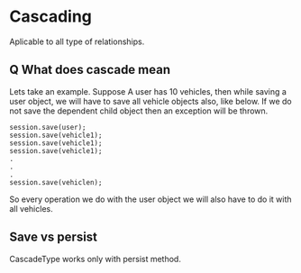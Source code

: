 # Cascading

Aplicable to all type of relationships.

## Q What does cascade mean

Lets take an example. Suppose A user has 10 vehicles, then while saving a user object, we will have to save all vehicle objects also, like below.
If we do not save the dependent child object then an exception will be thrown.

```
session.save(user);
session.save(vehicle1);
session.save(vehicle1);
session.save(vehicle1);
.
.
.
session.save(vehiclen);

```

So every operation we do with the user object we will also have to do it with all vehicles.

## Save vs persist

CascadeType works only with persist method.

